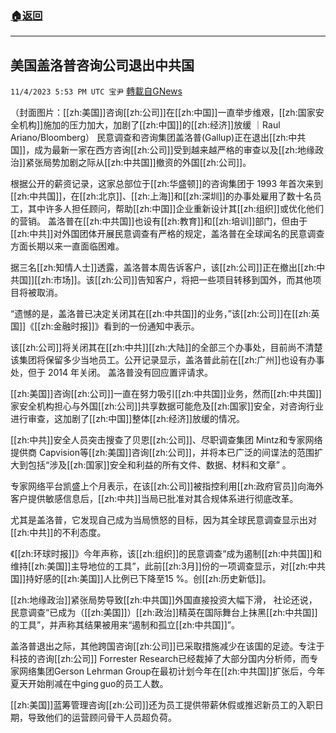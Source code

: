 ###  [:house:返回](README.md)
---


## 美国盖洛普咨询公司退出中共国
`11/4/2023 5:53 PM UTC 宝尹` [轉載自GNews](https://gnews.org/articles/1921009)

（封面图片：[[zh:美国]]咨询[[zh:公司]]在[[zh:中国]]一直举步维艰，[[zh:国家安全机构]]施加的压力加大，加剧了[[zh:中国]]的[[zh:经济]]放缓 ｜Raul Ariano/Bloomberg）
民意调查和咨询集团盖洛普(Gallup)正在退出[[zh:中共国]]，成为最新一家在西方咨询[[zh:公司]]受到越来越严格的审查以及[[zh:地缘政治]]紧张局势加剧之际从[[zh:中共国]]撤资的外国[[zh:公司]]。

根据公开的薪资记录，这家总部位于[[zh:华盛顿]]的咨询集团于 1993 年首次来到[[zh:中共国]]，在[[zh:北京]]、[[zh:上海]]和[[zh:深圳]]的办事处雇用了数十名员工，其中许多人担任顾问，帮助[[zh:中国]]企业重新设计其[[zh:组织]]或优化他们的营销。
盖洛普在[[zh:中共国]]也设有[[zh:教育]]和[[zh:培训]]部门，但由于[[zh:中共]]对外国团体开展民意调查有严格的规定，盖洛普在全球闻名的民意调查方面长期以来一直面临困难。   

据三名[[zh:知情人士]]透露，盖洛普本周告诉客户，该[[zh:公司]]正在撤出[[zh:中共国]][[zh:市场]]。该[[zh:公司]]告知客户，将把一些项目转移到国外，而其他项目将被取消。 

“遗憾的是，盖洛普已决定关闭其在[[zh:中共国]]的业务，”该[[zh:公司]]在[[zh:英国]]《[[zh:金融时报]]》看到的一份通知中表示。

该[[zh:公司]]将关闭其在[[zh:中共]][[zh:大陆]]的全部三个办事处，目前尚不清楚该集团将保留多少当地员工。公开记录显示，盖洛普此前在[[zh:广州]]也设有办事处，但于 2014 年关闭。
盖洛普没有回应置评请求。

[[zh:美国]]咨询[[zh:公司]]一直在努力吸引[[zh:中共国]]业务，然而[[zh:中共国]]家安全机构担心与外国[[zh:公司]]共享数据可能危及[[zh:国家]]安全，对咨询行业进行审查，这加剧了[[zh:中国]]整体[[zh:经济]]放缓的情况。

[[zh:中共]]安全人员突击搜查了贝恩[[zh:公司]]、尽职调查集团 Mintz和专家网络提供商 Capvision等[[zh:美国]]咨询[[zh:公司]]，并将本已广泛的间谍法的范围扩大到包括“涉及[[zh:国家]]安全和利益的所有文件、数据、材料和文章” 。

专家网络平台凯盛上个月表示，在该[[zh:公司]]被指控利用[[zh:政府官员]]向海外客户提供敏感信息后，[[zh:中共]]当局已批准对其合规体系进行彻底改革。

尤其是盖洛普，它发现自己成为当局愤怒的目标，因为其全球民意调查显示出对[[zh:中共]]的不利态度。

《[[zh:环球时报]]》今年声称，该[[zh:组织]]的民意调查“成为遏制[[zh:中共国]]和维持[[zh:美国]]主导地位的工具”，此前[[zh:3月]]份的一项调查显示，对[[zh:中共国]]持好感的[[zh:美国]]人比例已下降至15 %。创[[zh:历史新低]]。 

[[zh:地缘政治]]紧张局势导致[[zh:中共国]]外国直接投资大幅下滑，
社论还说，民意调查“已成为（[[zh:美国]]）[[zh:政治]]精英在国际舞台上抹黑[[zh:中共国]]的工具”，并声称其结果被用来“遏制和孤立[[zh:中共国]]”。 

盖洛普退出之际，其他跨国咨询[[zh:公司]]已采取措施减少在该国的足迹。专注于科技的咨询[[zh:公司]] Forrester Research已经裁掉了大部分国内分析师，而专家网络集团Gerson Lehrman Group在最初计划今年在[[zh:中共国]]扩张后，今年夏天开始削减在中ging guo的员工人数。

[[zh:美国]]蓝筹管理咨询[[zh:公司]]还为员工提供带薪休假或推迟新员工的入职日期，导致他们的运营顾问骨干人员超负荷。


